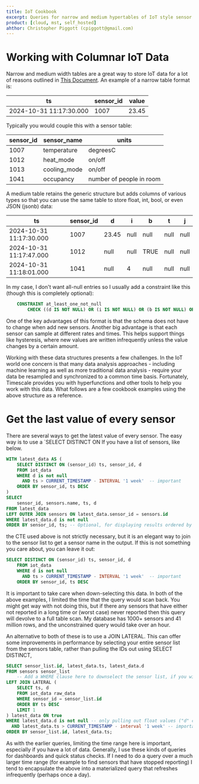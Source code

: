 ```yaml
---
title: IoT Cookbook
excerpt: Queries for narrow and medium hypertables of IoT style sensor data  
product: [cloud, mst, self_hosted]
ahthor: Christopher Piggott (cpiggott@gmail.com)
---
```


# Working with Columnar IoT Data

Narrow and medium width tables are a great way to store IoT data for a lot of reasons outlined in
[This Document](https://www.timescale.com/learn/designing-your-database-schema-wide-vs-narrow-postgres-tables).
An example of a narrow table format is:

| ts                      | sensor_id | value |
|-------------------------|-----------|-------|
| 2024-10-31 11:17:30.000 | 1007      | 23.45 |

Typically you would couple this with a sensor table:

| sensor_id | sensor_name  | units                    |
|-----------|--------------|--------------------------|
| 1007      | temperature  | degreesC                 |
| 1012      | heat_mode    | on/off                   |
| 1013      | cooling_mode | on/off                   | 
| 1041      | occupancy    | number of people in room |

A medium table retains the generic structure but adds columns of various types so that you can
use the same table to store float, int, bool, or even JSON (jsonb) data:

| ts                      | sensor_id | d     | i    | b    | t    | j    |
|-------------------------|-----------|-------|------|------|------|------|
| 2024-10-31 11:17:30.000 | 1007      | 23.45 | null | null | null | null |
| 2024-10-31 11:17:47.000 | 1012      | null  | null | TRUE | null | null |
| 2024-10-31 11:18:01.000 | 1041      | null  | 4    | null | null | null |

In my case, I don't want all-null entries so I usually add a constraint like this (though this is
completely optional):

```sql
    CONSTRAINT at_least_one_not_null
        CHECK ((d IS NOT NULL) OR (i IS NOT NULL) OR (b IS NOT NULL) OR (j IS NOT NULL) OR (t IS NOT NULL))
```

One of the key advantages of this format is that the schema does not have to change when add new sensors.
Another big advantage is that each sensor can sample at different rates and times. This helps support
things like hysteresis, where new values are written infrequently unless the value changes by a
certain amount.

Working with these data structures presents a few challenges. In the IoT world one concern is that
many data analysis approaches - including machine learning as well as more traditional data analysis - require
your data be resampled and synchronized to a common time basis. Fortunately, Timescale provides you
with hyperfunctions and other tools to help you work with this data. What follows are a few
cookbook examples using the above structure as a reference.

# Get the last value of every sensor

There are several ways to get the latest value of every sensor.  The easy way is to use a
`SELECT DISTINCT ON If you have a list of sensors, like below.

```sql
WITH latest_data AS (
    SELECT DISTINCT ON (sensor_id) ts, sensor_id, d
    FROM iot_data
    WHERE d is not null
      AND ts > CURRENT_TIMESTAMP - INTERVAL '1 week'  -- important
    ORDER BY sensor_id, ts DESC
)
SELECT
    sensor_id, sensors.name, ts, d
FROM latest_data
LEFT OUTER JOIN sensors ON latest_data.sensor_id = sensors.id
WHERE latest_data.d is not null
ORDER BY sensor_id, ts; -- Optional, for displaying results ordered by sensor_id
```

the CTE used above is not strictly necessary, but it is an elegant way to join to the
sensor list to get a sensor name in the output.  If this is not something you care about,
you can leave it out:

```sql
SELECT DISTINCT ON (sensor_id) ts, sensor_id, d
    FROM iot_data
    WHERE d is not null
      AND ts > CURRENT_TIMESTAMP - INTERVAL '1 week'  -- important
    ORDER BY sensor_id, ts DESC
```

It is important to take care when down-selecting this data.  In both of the above examples,
I limited the time that the query would scan back.  You might get way with not doing
this, but if there any sensors that have either not reported in a long time or (worst case)
never reported then this query will devolve to a full table scan.  My database has 1000+
sensors and 41 million rows, and the unconstrained query would take over an hour.

An alternative to both of these is to use a JOIN LATERAL.  This can offer some improvements
in performance by selecting your entire sensor list from the sensors table, rather than pulling
the IDs out using SELECT DISTINCT, 

```sql
SELECT sensor_list.id, latest_data.ts, latest_data.d
FROM sensors sensor_list
    -- Add a WHERE clause here to downselect the sensor list, if you wish
LEFT JOIN LATERAL (
    SELECT ts, d
    FROM iot_data raw_data
    WHERE sensor_id = sensor_list.id
    ORDER BY ts DESC
    LIMIT 1
) latest_data ON true
WHERE latest_data.d is not null -- only pulling out float values ("d" column) in this example
  AND latest_data.ts > CURRENT_TIMESTAMP - interval '1 week' -- important
ORDER BY sensor_list.id, latest_data.ts;
```

As with the earlier queries, limiting the time range here is important, especially if you have
a lot of data.  Generally, I use these kinds of queries for dashboards and quick status checks.
If I need to do a query over a much larger time range (for example to find sensors that have
stopped reporting) I tend to encapsulate the above into a materialized query that refreshes
infrequently (perhaps once a day).









